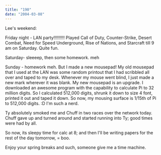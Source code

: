 ```yaml
---
title: "190"
date: "2004-03-08"
---
```


Lee's weekend:

Friday night - LAN party!!!!!!!!! Played Call of Duty, Counter-Strike, Desert Combat, Need for Speed Underground, Rise of Nations, and Starcraft till 9 am on Saturday. Quite fun.

Saturday- sleeeep, then some homework. meh

Sunday - homework meh. But I made a new mousepad! My old mousepad that I used at the LAN was some random printout that I had scribbled all over and taped to my desk. Whenever my mouse went blind, I just made a new mark wherever it was blank. My new mousepad is an upgrade. I downloaded an awesome program with the capability to calculate Pi to 32 million digits. So I calculated 512,000 digits, shrunk it down to size 4 font, printed it out and taped it down. So now, my mousing surface is 1/15th of Pi to 512,000 digits. :D I'm such a nerd.

Ty absolutely smoked me and Chuff in two races over the network today. Chuff gave up and turned around and started running into Ty; good times were had by all.

So now, its sleepy time for calc at 8; and then I'll be writing papers for the rest of the day tomorrow, = boo.

Enjoy your spring breaks and such, someone give me a time machine.
